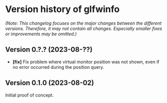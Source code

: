 # Version history of glfwinfo

_(Note: This changelog focuses on the major changes between the different
versions. Therefore, it may not contain all changes. Especially smaller fixes or
improvements may be omitted.)_

## Version 0.?.? (2023-08-??)

* __[fix]__
  Fix problem where virtual monitor position was not shown, even if no error
  occurred during the position query.

## Version 0.1.0 (2023-08-02)

Initial proof of concept.
